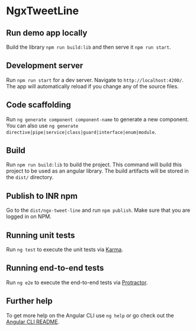 # NgxTweetLine


## Run demo app locally
Build the library `npm run build:lib` and then serve it `npm run start`.

## Development server

Run `npm run start` for a dev server. Navigate to `http://localhost:4200/`. The app will automatically reload if you change any of the source files.

## Code scaffolding

Run `ng generate component component-name` to generate a new component. You can also use `ng generate directive|pipe|service|class|guard|interface|enum|module`.

## Build

Run `npm run build:lib` to build the project. This command will build this project to be used as an angular library. The build artifacts will be stored in the `dist/` directory.

## Publish to INR npm

Go to the `dist/ngx-tweet-line` and run `npm publish`. Make sure that you are logged in on NPM.


## Running unit tests

Run `ng test` to execute the unit tests via [Karma](https://karma-runner.github.io).

## Running end-to-end tests

Run `ng e2e` to execute the end-to-end tests via [Protractor](http://www.protractortest.org/).

## Further help

To get more help on the Angular CLI use `ng help` or go check out the [Angular CLI README](https://github.com/angular/angular-cli/blob/master/README.md).
